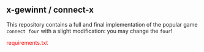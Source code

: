 x-gewinnt / connect-x
----------------------
This repository contains a full and final implementation of the popular game `connect four` with a slight modification:
you may change the `four`! 

<span style="color:red">requirements.txt</span>
